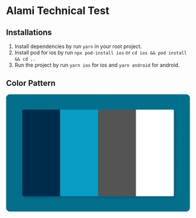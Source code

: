 # Alami Technical Test

## Installations

 1. Install dependencies by run `yarn` in your root project.
 2. Install pod for ios by run `npx pod-install ios` or `cd ios && pod install && cd ..`
 3. Run the project by run `yarn ios` for ios and  `yarn android` for android.

## Color Pattern

![color pattern](./raw/color-pattern.png)

